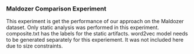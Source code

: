 ### Maldozer Comparison Experiment

This experiment is get the performance of our approach on the Maldozer dataset.
Only static analysis was performed in this experiment.
composite.txt has the labels for the static artifacts.
word2vec model needs to be generated separately for this experiement. It was not included here due to size constraints.

